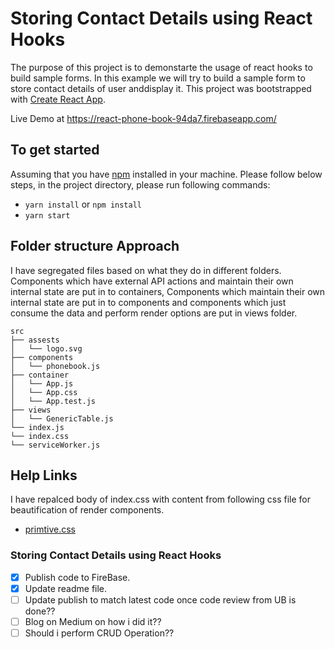 # Storing Contact Details using React Hooks

The purpose of this project is to demonstarte the usage of react hooks to build sample forms. In this example we will try to build a sample form to store contact details of user anddisplay it. This project was bootstrapped with [Create React App](https://github.com/facebook/create-react-app).

Live Demo at <https://react-phone-book-94da7.firebaseapp.com/>

## To get started

Assuming that you have [npm](https://www.npmjs.com/get-npm) installed in your machine. Please follow below steps, in the project directory, please run following commands:

*  `yarn install` or `npm install`
*  `yarn start`

## Folder structure Approach
I have segregated files based on what they do in different folders. Components which have external API actions and maintain their own internal state are put in to containers, Components which maintain their own internal state are put in to components and components which just consume the data and perform render options are put in views folder.  

```
src
├── assests
│   └── logo.svg
├── components
│   └── phonebook.js
├── container
│   └── App.js
│   └── App.css
│   └── App.test.js
├── views
│   └── GenericTable.js
└── index.js
└── index.css
└── serviceWorker.js
```

## Help Links
I have repalced body of index.css with content from following css file for beautification of render components.
* [primtive.css](https://taniarascia.github.io/primitive/css/main.css) 


### Storing Contact Details using React Hooks

- [x] Publish code to FireBase.
- [x] Update readme file.
- [ ] Update publish to match latest code once code review from UB is done??
- [ ] Blog on Medium on how i did it??
- [ ] Should i perform CRUD Operation?? 